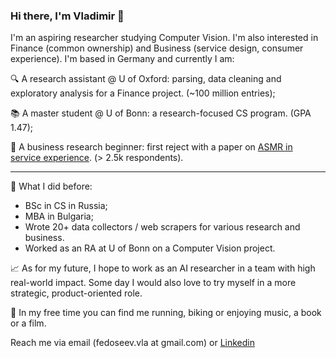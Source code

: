 ### Hi there, I'm Vladimir 👋

I'm an aspiring researcher studying Computer Vision. I'm also interested in Finance (common ownership) and Business (service design, consumer experience). I'm based in Germany and currently I am:

🔍 A research assistant @ U of Oxford: parsing, data cleaning and exploratory analysis for a Finance project. (~100 million entries);

📚 A master student @ U of Bonn: a research-focused CS program. (GPA 1.47);

📃 A business research beginner: first reject with a paper on [ASMR in service experience](https://asmruniversity.com/tag/vladimir-fedoseev/). (> 2.5k respondents).

_____
🚈 What I did before:
- BSc in CS in Russia;
- MBA in Bulgaria;
- Wrote 20+ data collectors / web scrapers for various research and business.
- Worked as an RA at U of Bonn on a Computer Vision project.

📈 As for my future, I hope to work as an AI researcher in a team with high real-world impact. Some day I would also love to try myself in a more strategic, product-oriented role.

🏃 In my free time you can find me running, biking or enjoying music, a book or a film.

Reach me via email (fedoseev.vla at gmail.com) or [Linkedin](linkedin.com/in/vladimir-fedoseev/)

